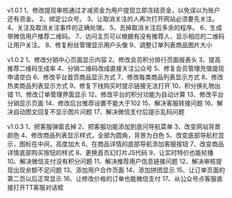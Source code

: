 v1.0.1
1、修改提现审核通过才减资金为用户提现立即冻结资金，以免误以为账户还有资金。
2、绑定公众号。
3、让取消关注的人再次打开网站必须要先关注。
4、关注及取消关注事件的正确处理。
5、去掉取消关注后多余的程序。
6、生成带微信用户推荐二维码。
7、访问主页可以根据有没有推荐人，显示相应的二维码让用户关注。
8、修复粉丝管理显示用户头像
9、调整订单列表商品图片大小

v1.0.2
1、修改分销中心页面显示内容
2、修改会员积分排行页面报表头
3、提高推荐二维码生成率
4、分销二维码改成直接关注公众号
5、修复会员管理充值提现申请空白
6、修改平台首页商品显示方式
7、修改每类商品列表显示方式
8、修改热卖商品列表显示方式
9、修复下线购买时提示链接无法打开
10、积分换礼物出错
11、修改订单管理界面显示
12、修改平台的积分功能为自动计算
13、修改平台分销显示页面
14、修改后台推荐设置不能大于102
15、解决客服转接问题
16、解决自动图文回复不显示图片问题
17、解决微信支付后提示乱码问题

v1.0.3
1、把客服弹窗去掉
2、把客服功能添加到底问导航菜单
3、改变网站背景颜色
4、修改商品列表显示样式，全部为圆角，背景为白色
5、改变底部导航栏显示，图标在中间，高度加大
6、在商品详情的底部导航添加客服按钮
7、改变商品详情底部购买按钮的样式
8、更换首页幻灯片JS代码
9、让实时特价也能轮播
10、解决微信支付没有积分问题
11、解决推荐用户信息链接问题
12、解决审核提现出现余额不足问题
13、添加用户合作页面
14、添加拼团显示
15、让订单页面的第二页以后正常显示
16、让修改价格的订单也能微信支付
17、从公众号点客服直接打开TT客服对话框
